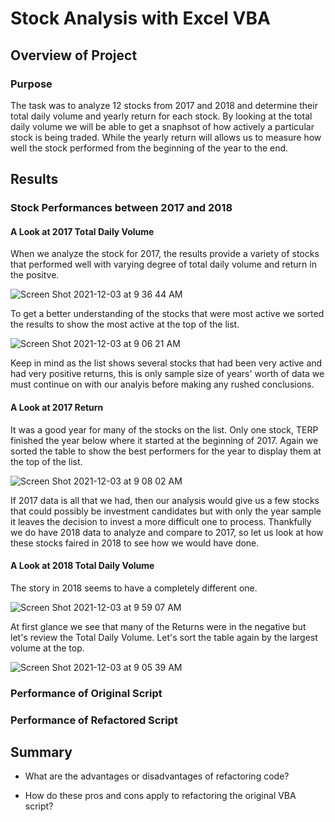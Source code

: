 # Stock Analysis with Excel VBA

## Overview of Project

### Purpose
The task was to analyze 12 stocks from 2017 and 2018 and determine their total daily volume and yearly return for each stock. By looking at the total daily volume we will be able to get a snaphsot of how actively a particular stock is being traded. While the yearly return will allows us to measure how well the stock performed from the beginning of the year to the end.

## Results

### Stock Performances between 2017 and 2018

#### A Look at 2017 Total Daily Volume
When we analyze the stock for 2017, the results provide a variety of stocks that performed well with varying degree of total daily volume and return in the positve.

![Screen Shot 2021-12-03 at 9 36 44 AM](https://user-images.githubusercontent.com/93485455/144629677-23094509-76e4-49a0-aa7b-23b5c20cd5a6.png)


To get a better understanding of the stocks that were most active we sorted the results to show the most active at the top of the list.

![Screen Shot 2021-12-03 at 9 06 21 AM](https://user-images.githubusercontent.com/93485455/144629724-5dde953c-fd05-40f9-85e7-de45e2e289bf.png)

Keep in mind as the list shows several stocks that had been very active and had very positive returns, this is only sample size of years' worth of data we must continue on with our analyis before making any rushed conclusions.

#### A Look at 2017 Return
It was a good year for many of the stocks on the list. Only one stock, TERP finished the year below where it started at the beginning of 2017. Again we sorted the table to show the best performers for the year to display them at the top of the list.

![Screen Shot 2021-12-03 at 9 08 02 AM](https://user-images.githubusercontent.com/93485455/144631444-a3e65087-2b13-415b-bf33-9c452f85a8b0.png)

If 2017 data is all that we had, then our analysis would give us a few stocks that could possibly be investment candidates but with only the year sample it leaves the decision to invest a more difficult one to process. Thankfully we do have 2018 data to analyze and compare to 2017, so let us look at how these stocks faired in 2018 to see how we would have done.

#### A Look at 2018 Total Daily Volume
The story in 2018 seems to have a completely different one. 

![Screen Shot 2021-12-03 at 9 59 07 AM](https://user-images.githubusercontent.com/93485455/144633183-8bf22c6a-6cf6-4792-b7fc-d23aeb5b0d43.png)
 
At first glance we see that many of the Returns were in the negative but let's review the Total Daily Volume. Let's sort the table again by the largest volume at the top.

![Screen Shot 2021-12-03 at 9 05 39 AM](https://user-images.githubusercontent.com/93485455/144633407-36bac5d0-5202-4fbe-90b0-9390b0ff43ed.png)





### Performance of Original Script

### Performance of Refactored Script

## Summary

- What are the advantages or disadvantages of refactoring code?

- How do these pros and cons apply to refactoring the original VBA script?
